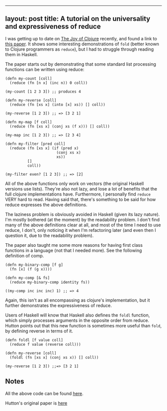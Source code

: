 
---
layout: post
title:  A tutorial on the universality and expressiveness of reduce
---

I was getting up to date on [The Joy of Clojure](LINK_HERE) recently,
and found a link to [this
paper](http://www.cs.nott.ac.uk/~gmh/fold.pdf). It shows some
interesting demonstrations of `fold` (better known to Clojure
programmers as `reduce`), but I had to struggle through reading them
in Haskell.

The paper starts out by demonstrating that some standard list
processing functions can be written using reduce:


    (defn my-count [coll]
      (reduce (fn [n x] (inc n)) 0 coll))

    (my-count [1 2 3 3]) ;; produces 4

    (defn my-reverse [coll]
      (reduce (fn [xs x] (into [x] xs)) [] coll))

    (my-reverse [1 2 3]) ;; => [3 2 1]

    (defn my-map [f coll]
      (reduce (fn [xs x] (conj xs (f x))) [] coll))

    (my-map inc [1 2 3]) ;; => [2 3 4]

    (defn my-filter [pred coll]
      (reduce (fn [xs x] (if (pred x)
                           (conj xs x)
                           xs))
              []
              coll))

    (my-filter even? [1 2 3]) ;; => [2]

All of the above functions only work on vectors (the original Haskell
versions use lists). They're also not lazy, and lose a lot of benefits that the
full clojure implementations have. Furthermore, I personally find
`reduce` VERY hard to read. Having said that, there's
something to be said for how reduce expresses the above definitions.

The laziness problem is obviously avoided in Haskell (given its lazy
nature). I'm mostly bothered (at the moment) by the readability
problem. I don't find many of the above definitions clear at all, and
most of the time I need to use reduce, I don't, only noticing it
when I'm refactoring later (and even then I question it, due to the
readability problem).

The paper also taught me some more reasons for having first class
functions in a language (not that I needed more). See the following
definition of comp.


    (defn my-binary-comp [f g]
      (fn [x] (f (g x))))

    (defn my-comp [& fs]
      (reduce my-binary-comp identity fs))

    ((my-comp inc inc inc) 1) ;; => 4

Again, this isn't as all encompassing as clojure's implementation, but
it further demonstrates the expressiveness of reduce.

Users of Haskell will know that Haskell also defines the `foldl` function,
which simply processes arguments in the opposite order from
reduce. Hutton points out that this new function is sometimes more
useful than `fold`, by defining reverse in terms of it.

    (defn foldl [f value coll]
      (reduce f value (reverse coll)))

    (defn my-reverse [coll]
      (foldl (fn [xs x] (conj xs x)) [] coll))

    (my-reverse [1 2 3]) ;;=> [3 2 1]

Notes
---

All the above code can be found [here](http://gist.github.com/401618).

Hutton's original paper is [here](http://www.cs.nott.ac.uk/~gmh/fold.pdf)
